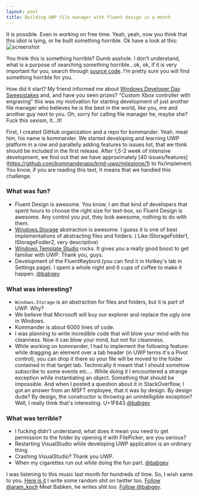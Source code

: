 ```yaml
---
layout: post
title: Building UWP file manager with fluent design in a month
---
```


It is possible. Even in working on free time. Yeah, yeah, now you think that this idiot is lying, or he built something horrible. Ok have a look at this:
![screenshot](https://i.imgur.com/PtB1V4P.png) 

You think this is something horrible? Dumb asshole. I don’t understand, what is a purpose of searching something horrible…ok, ok, if it is very important for you, search through [source code]( https://github.com/kommanderapp/kmd-uwp). I’m pretty sure you will find something horrible for you. 

How did it start? My friend informed me about [Windows Developer Day Sweepstakes]( https://developer.microsoft.com/en-us/windows/projects/campaigns/windows-developer-day-sweepstakes) and, and have you seen prizes? “Custom Xbox controller with engraving” this was my motivation for starting development of just another file manager who believes he is the best in the world, like you, me and another guy next to you. Oh, sorry for calling file manager he, maybe she? Fuck this sexism, It…It!

First, I created GitHub organization and a repo for kommander. Yeah, meat him, his name is kommander. We started developing and learning UWP platform in a row and parallelly adding features to issues list, that we think should be included in the first release. After 1,5-2 week of intensive development, we find out that we have approximately [40 issues/features] (https://github.com/kommanderapp/kmd-uwp/milestone/1) to fix/implement.  You know, if you are reading this text, it means that we handled this challenge. 

### What was fun?

* Fluent Design is awesome. You know, I am that kind of developers that spent hours to choose the right size for text-box, so Fluent Design is awesome. Any control you put, they look awesome, nothing to do with them.
* [Windows.Storage](https://docs.microsoft.com/en-us/uwp/api/windows.storage) abstraction is awesome. I guess it is one of best implementations of abstracting files and folders. ( Like IStorageFolder1, IStorageFodler2, very descriptive)
* [Windows Template Studio](https://github.com/Microsoft/WindowsTemplateStudio) rocks. It gives you a really good boost to get familiar with UWP. Thank you, guys.
* Development of the FluentKeybord (you can find it in Hotkey's tab in Settings page). I spent a whole night and 6 cups of coffee to make it happen. [@babgev](https://twitter.com/babgev)


### What was interesting?
* `Windows.Storage` is an abstraction for files and folders, but it is part of UWP. Why? 
* We believe that Microsoft will buy our explorer and replace the ugly one in Windows. 
* Kommander is about 6000 lines of code.
* I was planning to write incredible code that will blow your mind with his cleanness. Now it can blow your mind, but not for cleanness. 
* While working on kommander, I had to implement the following feature: while dragging an element over a tab header (in UWP terms it's a Pivot control), you can drop it there so your file will be moved to the folder contained in that target tab. Technically it meant that I should somehow subscribe to some events etc.... While doing it I encountered a strange exception while instantiating an object. Something that should be impossible. And when I posted a question about it in StackOverflow, I got an answer from an MSFT employee, that it was by design. By design dude? By design, the constructor is throwing an unintelligible exception? Well, I really think that's interesting. U+1F643 [@babgev](https://twitter.com/babgev)

### What was terrible?

* I fucking didn't understand, what does it mean you need to get permission to the folder by opening it with FilePicker, are you serious? 
* Restarting VisualStudio while developing UWP application is an ordinary thing.
* Crashing VisualStudio? Thank you UWP.
* When my cigarettes run out while doing the fun part. [@babgev](https://twitter.com/babgev)


I was listening to this music last month for hundreds of time. So, I wish same to you. [Here is it]( https://www.youtube.com/watch?v=3aLyiI2odhU)
I write some random shit on twitter too. [Follow @aram_koch](https://twitter.com/aram_koch)
Meet Babken, he writes shit too. [Follow @babgev](https://twitter.com/babgev).
